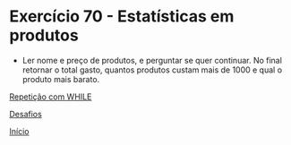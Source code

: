 # Exercício 70 - Estatísticas em produtos

- Ler nome e preço de produtos, e perguntar se quer continuar. No final retornar o total gasto, quantos produtos custam mais de 1000 e qual o produto mais barato.

[Repetição com WHILE](https://github.com/NandesLima/python-codigos/tree/master/desafios/06.%20Repeti%C3%A7%C3%B5es%20com%20WHILE)

[Desafios](https://github.com/NandesLima/python-codigos/tree/master/desafios)

[Início](https://github.com/NandesLima/python-codigos)